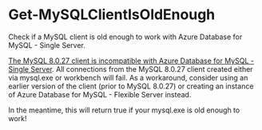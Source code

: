 # Get-MySQLClientIsOldEnough
Check if a MySQL client is old enough to work with Azure Database for MySQL - Single Server.

[The MySQL 8.0.27 client is incompatible with Azure Database for MySQL - Single Server](https://docs.microsoft.com/en-us/azure/mysql/single-server-whats-new#october-2021). 
    All connections from the MySQL 8.0.27 client created either via mysql.exe or workbench will fail. 
    As a workaround, consider using an earlier version of the client (prior to MySQL 8.0.27) or 
    creating an instance of Azure Database for MySQL - Flexible Server instead.
    
In the meantime, this will return true if your mysql.exe is old enough to work!
